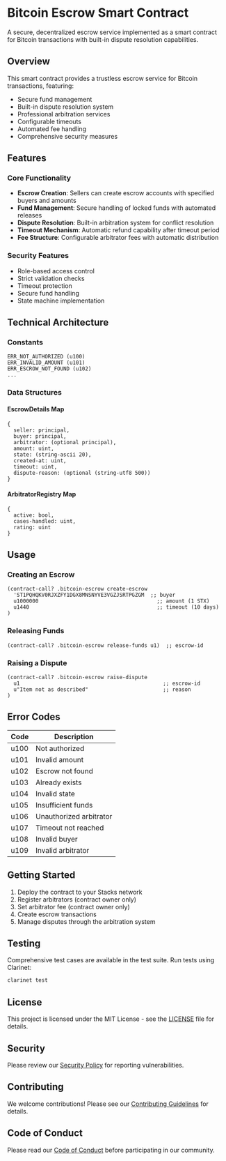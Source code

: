 # Bitcoin Escrow Smart Contract

A secure, decentralized escrow service implemented as a smart contract for Bitcoin transactions with built-in dispute resolution capabilities.

## Overview

This smart contract provides a trustless escrow service for Bitcoin transactions, featuring:

- Secure fund management
- Built-in dispute resolution system
- Professional arbitration services
- Configurable timeouts
- Automated fee handling
- Comprehensive security measures

## Features

### Core Functionality

- **Escrow Creation**: Sellers can create escrow accounts with specified buyers and amounts
- **Fund Management**: Secure handling of locked funds with automated releases
- **Dispute Resolution**: Built-in arbitration system for conflict resolution
- **Timeout Mechanism**: Automatic refund capability after timeout period
- **Fee Structure**: Configurable arbitrator fees with automatic distribution

### Security Features

- Role-based access control
- Strict validation checks
- Timeout protection
- Secure fund handling
- State machine implementation

## Technical Architecture

### Constants

```clarity
ERR_NOT_AUTHORIZED (u100)
ERR_INVALID_AMOUNT (u101)
ERR_ESCROW_NOT_FOUND (u102)
...
```

### Data Structures

#### EscrowDetails Map

```clarity
{
  seller: principal,
  buyer: principal,
  arbitrator: (optional principal),
  amount: uint,
  state: (string-ascii 20),
  created-at: uint,
  timeout: uint,
  dispute-reason: (optional (string-utf8 500))
}
```

#### ArbitratorRegistry Map

```clarity
{
  active: bool,
  cases-handled: uint,
  rating: uint
}
```

## Usage

### Creating an Escrow

```clarity
(contract-call? .bitcoin-escrow create-escrow
  'ST1PQHQKV0RJXZFY1DGX8MNSNYVE3VGZJSRTPGZGM  ;; buyer
  u1000000                                      ;; amount (1 STX)
  u1440                                         ;; timeout (10 days)
)
```

### Releasing Funds

```clarity
(contract-call? .bitcoin-escrow release-funds u1)  ;; escrow-id
```

### Raising a Dispute

```clarity
(contract-call? .bitcoin-escrow raise-dispute
  u1                                              ;; escrow-id
  u"Item not as described"                        ;; reason
)
```

## Error Codes

| Code | Description             |
| ---- | ----------------------- |
| u100 | Not authorized          |
| u101 | Invalid amount          |
| u102 | Escrow not found        |
| u103 | Already exists          |
| u104 | Invalid state           |
| u105 | Insufficient funds      |
| u106 | Unauthorized arbitrator |
| u107 | Timeout not reached     |
| u108 | Invalid buyer           |
| u109 | Invalid arbitrator      |

## Getting Started

1. Deploy the contract to your Stacks network
2. Register arbitrators (contract owner only)
3. Set arbitrator fee (contract owner only)
4. Create escrow transactions
5. Manage disputes through the arbitration system

## Testing

Comprehensive test cases are available in the test suite. Run tests using Clarinet:

```bash
clarinet test
```

## License

This project is licensed under the MIT License - see the [LICENSE](LICENSE) file for details.

## Security

Please review our [Security Policy](SECURITY.md) for reporting vulnerabilities.

## Contributing

We welcome contributions! Please see our [Contributing Guidelines](CONTRIBUTING.md) for details.

## Code of Conduct

Please read our [Code of Conduct](CODE_OF_CONDUCT.md) before participating in our community.
